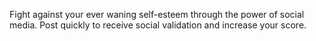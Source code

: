 Fight against your ever waning self-esteem through the power of social media. Post quickly to receive social validation and increase your score.